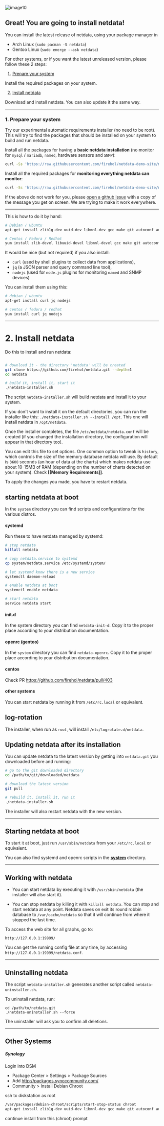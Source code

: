 ![image10](https://cloud.githubusercontent.com/assets/2662304/14253729/534c6f9c-fa95-11e5-8243-93eb0df719aa.gif)


## Great! You are going to install netdata!

You can install the latest release of netdata, using your package manager in

- Arch Linux (`sudo pacman -S netdata`)
- Gentoo Linux (`sudo emerge --ask netdata`)

For other systems, or if you want the latest unreleased version, please follow these 2 steps:

1. [Prepare your system](#1-prepare-your-system)

  Install the required packages on your system.

2. [Install netdata](#2-install-netdata)

  Download and install netdata. You can also update it the same way.

---

### 1. Prepare your system

Try our experimental automatic requirements installer (no need to be root). This will try to find the packages that should be installed on your system to build and run netdata.

Install all the packages for having a **basic netdata installation** (no monitor for `mysql` / `mariadb`, `named`, hardware sensors and `SNMP`):

```sh
curl -Ss 'https://raw.githubusercontent.com/firehol/netdata-demo-site/master/install-required-packages.sh' >/tmp/kickstart.sh && bash /tmp/kickstart.sh netdata
```

Install all the required packages for **monitoring everything netdata can monitor**:

```sh
curl -Ss 'https://raw.githubusercontent.com/firehol/netdata-demo-site/master/install-required-packages.sh' >/tmp/kickstart.sh && bash /tmp/kickstart.sh netdata-all
```

If the above do not work for you, please [open a github issue](https://github.com/firehol/netdata/issues/new?title=packages%20installer%20failed&labels=installation%20help&body=The%20experimental%20packages%20installer%20failed.%0A%0AThis%20is%20what%20it%20says:%0A%0A%60%60%60txt%0A%0Aplease%20paste%20your%20screen%20here%0A%0A%60%60%60) with a copy of the message you get on screen. We are trying to make it work everywhere.

---

This is how to do it by hand:

```sh
# Debian / Ubuntu
apt-get install zlib1g-dev uuid-dev libmnl-dev gcc make git autoconf autoconf-archive autogen automake pkg-config

# Centos / Fedora / Redhat
yum install zlib-devel libuuid-devel libmnl-devel gcc make git autoconf autoconf-archive autogen automake pkgconfig

```

It would be nice (but not required) if you also install:

- `curl` (used by shell plugins to collect data from applications),
- `jq` (a JSON parser and query command line tool),
- `nodejs` (used for `node.js` plugins for monitoring `named` and SNMP devices)

You can install them using this:

```sh
# debian / ubuntu
apt-get install curl jq nodejs

# centos / fedora / redhat
yum install curl jq nodejs
```

---

# 2. Install netdata

Do this to install and run netdata:

```sh

# download it - the directory 'netdata' will be created
git clone https://github.com/firehol/netdata.git --depth=1
cd netdata

# build it, install it, start it
./netdata-installer.sh

```

The script `netdata-installer.sh` will build netdata and install it to your system.

If you don't want to install it on the default directories, you can run the installer like this: `./netdata-installer.sh --install /opt`. This one will install netdata in `/opt/netdata`.

Once the installer completes, the file `/etc/netdata/netdata.conf` will be created (if you changed the installation directory, the configuration will appear in that directory too).

You can edit this file to set options. One common option to tweak is `history`, which controls the size of the memory database netdata will use. By default is `3600` seconds (an hour of data at the charts) which makes netdata use about 10-15MB of RAM (depending on the number of charts detected on your system). Check **[[Memory Requirements]]**.

To apply the changes you made, you have to restart netdata.

## starting netdata at boot

In the `system` directory you can find scripts and configurations for the various distros.

#### systemd

Run these to have netdata managed by systemd:

```sh
# stop netdata
killall netdata

# copy netdata.service to systemd
cp system/netdata.service /etc/systemd/system/

# let systemd know there is a new service
systemctl daemon-reload

# enable netdata at boot
systemctl enable netdata

# start netdata
service netdata start
```

#### init.d

In the system directory you can find `netdata-init-d`. Copy it to the proper place according to your distribution documentation.

#### openrc (gentoo)

In the `system` directory you can find `netdata-openrc`. Copy it to the proper place according to your distribution documentation.

#### centos

Check PR https://github.com/firehol/netdata/pull/403

#### other systems

You can start netdata by running it from `/etc/rc.local` or equivalent.

## log-rotation

The installer, when run as `root`, will install `/etc/logrotate.d/netdata`.

## Updating netdata after its installation

You can update netdata to the latest version by getting into `netdata.git` you downloaded before and running:

```sh
# go to the git downloaded directory
cd /path/to/git/downloaded/netdata

# download the latest version
git pull

# rebuild it, install it, run it
./netdata-installer.sh
```

The installer will also restart netdata with the new version.

---

## Starting netdata at boot

To start it at boot, just run `/usr/sbin/netdata` from your `/etc/rc.local` or equivalent.

You can also find systemd and openrc scripts in the **[system](https://github.com/firehol/netdata/tree/master/system)** directory.

---

## Working with netdata

- You can start netdata by executing it with `/usr/sbin/netdata` (the installer will also start it).

- You can stop netdata by killing it with `killall netdata`.
    You can stop and start netdata at any point. Netdata saves on exit its round robbin
    database to `/var/cache/netdata` so that it will continue from where it stopped the last time.

To access the web site for all graphs, go to:

 ```
 http://127.0.0.1:19999/
 ```

You can get the running config file at any time, by accessing `http://127.0.0.1:19999/netdata.conf`.

---

## Uninstalling netdata

The script `netdata-installer.sh` generates another script called `netdata-uninstaller.sh`.

To uninstall netdata, run:

```
cd /path/to/netdata.git
./netdata-uninstaller.sh --force
```

The uninstaller will ask you to confirm all deletions.

---

## Other Systems

##### Synology

Login into DSM

- Package Center > Settings > Package Sources
- Add http://packages.synocommunity.com/
- Community > Install Debian Chroot

ssh to diskstation as root

```sh
/var/packages/debian-chroot/scripts/start-stop-status chroot
apt-get install zlib1g-dev uuid-dev libmnl-dev gcc make git autoconf autogen automake pkg-config
```

continue install from this (chroot) prompt
